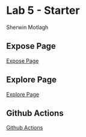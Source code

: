 # Lab 5 - Starter

Sherwin Motlagh


## Expose Page 
[Expose Page](https://sherwin25.github.io/Lab5_Starter/expose.html)

## Explore Page
[Explore Page](https://sherwin25.github.io/Lab5_Starter/explore.html)

## Github Actions
[Github Actions](https://sherwin25.github.io/Lab5_Starter/.github/workflows/learn-github-actions.yml)

